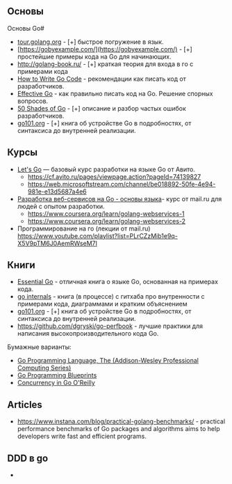 

## Основы

Основы Go#
- [tour.golang.org](https://tour.golang.org/welcome/1) - [+] быстрое погружение в язык.
- [https://gobyexample.com/](https://gobyexample.com/) - [+] простейшие примеры кода на Go для начинающих.
- http://golang-book.ru/ - [+] краткая теория для входа в го с примерами кода
- [How to Write Go Code](https://golang.org/doc/code.html) - рекомендации как писать код от разработчиков.
- [Effective Go](https://golang.org/doc/effective_go.html) - как правильно писать код на Go. Решение спорных вопросов.
- [50 Shades of Go](http://devs.cloudimmunity.com/gotchas-and-common-mistakes-in-go-golang/) - [+] описание и разбор 
  частых ошибок разработчиков.
- [go101.org](https://go101.org/article/101.html) - [+] книга об устройстве Go в подробностях, от синтаксиса до 
  внутренней реализации.

## Курсы

- [Let's Go](https://cf.avito.ru/pages/viewpage.action?pageId=74139827) — базовый курс разработки на языке Go от Авито.
  - https://cf.avito.ru/pages/viewpage.action?pageId=74139827
  - https://web.microsoftstream.com/channel/be018892-50fe-4e94-981e-e13d5687a4e6
- [Разработка веб-сервисов на Go - основы языка](https://www.coursera.org/learn/golang-webservices-1/home/welcome)- курс от mail.ru для людей с опытом разработки.
  - https://www.coursera.org/learn/golang-webservices-1
  - https://www.coursera.org/learn/golang-webservices-2
- Программирование на го (лекции от mail.ru) https://www.youtube.com/playlist?list=PLrCZzMib1e9q-X5V9pTM6J0AemRWseM7I

## Книги

- [Essential Go](https://essential-go.programming-books.io/) - отличная книга о языке Go, основанная на примерах кода.
- [go internals](https://cmc.gitbook.io/go-internals/) - книга (в процессе) с гитхаба про внутренности с примерами 
  кода, диаграммами и кратким объяснением
- [go101.org](https://go101.org/article/101.html) - [+] книга об устройстве Go в подробностях, от синтаксиса до 
  внутренней реализации.
- https://github.com/dgryski/go-perfbook - лучшие практики для написания высокопроизводительного кода Go.

Бумажные варианты:
- [Go Programming Language, The (Addison-Wesley Professional Computing Series)](https://www.amazon.com/Programming-Language-Addison-Wesley-Professional-Computing/dp/0134190440)
- [Go Programming Blueprints](https://www.amazon.com/Programming-Blueprints-real-world-production-ready-cutting-edge-ebook/dp/B01GQCQ8OW)
- [Concurrency in Go O'Reilly](https://www.oreilly.com/library/view/concurrency-in-go/9781491941294/)

## Articles

- https://www.instana.com/blog/practical-golang-benchmarks/ -  practical performance benchmarks of Go packages and algorithms aims to help developers write fast and efficient programs.

## DDD в go

- 
